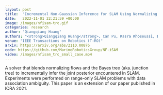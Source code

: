 ```yaml
---
layout: post
title:  "Incremental Non‑Gaussian Inference for SLAM Using Normalizing Flows"
date:   2022-11-01 22:21:59 +00:00
image: /images/nfisam-tro.gif
categories: research
author: "Qiangqiang Huang"
authors: "<strong>Qiangqiang Huang</strong>, Can Pu, Kasra Khosoussi, David M. Rosen, Dehann Fourie, Jonathan P. How, John J. Leonard"
venue: "IEEE Transactions on Robotics (T-RO)"
arxiv: https://arxiv.org/abs/2110.00876
code: https://github.com/MarineRoboticsGroup/NF-iSAM
video: /images/nfisam_tro_small_case.mp4
---
```


A solver that blends normalizing flows and the Bayes tree (aka. junction tree) to incrementally infer the joint posterior encountered in SLAM. Experiments were performed on range-only SLAM problems with data association ambiguity. This paper is an extension of our paper published in ICRA 2021.
